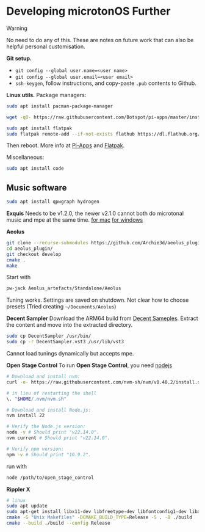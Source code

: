 # Developing microtonOS Further

> [!warning]
> No need to do any of this.
> These are notes on future work that can also be helpful personal customisation.

**Git setup.**
- `git config --global user.name=<user name>`
- `git config --global user.email=<user email>`
- `ssh-keygen`, follow instructions, and copy-paste `.pub` contents to Github.

**Linux utils.**
Package managers:
```bash
sudo apt install pacman-package-manager

wget -qO- https://raw.githubusercontent.com/Botspot/pi-apps/master/install | bash

sudo apt install flatpak
sudo flatpak remote-add --if-not-exists flathub https://dl.flathub.org/repo/flathub.flatpakrepo
```
Then reboot. More info at [Pi-Apps](https://pi-apps.io/install/) and [Flatpak](https://flathub.org/setup/Raspberry%20Pi%20OS).

Miscellaneous:
```bash
sudo apt install code
```

## Music software
```bash
sudo apt install qpwgraph hydrogen
```

**Exquis**
Needs to be v1.2.0, the newer v2.1.0 cannot both do microtonal music and mpe at the same time.
[for mac](https://web.archive.org/web/20250505203214/https://dualo.com/download/15603)
[for windows](https://web.archive.org/web/20250505203358/https://dualo.com/download/15609)

**Aeolus**

```bash
git clone --recurse-submodules https://github.com/Archie3d/aeolus_plugin.git
cd aeolus_plugin/
git checkout develop
cmake .
make
```

Start with
```bash
pw-jack Aeolus_artefacts/Standalone/Aeolus
```
Tuning works.
Settings are saved on shutdown.
Not clear how to choose presets (Tried creating `~/Documents/Aeolus`)

**Decent Sampler**
Download the ARM64 build from [Decent Sameples](https://www.decentsamples.com/product/decent-sampler-plugin/).
Extract the content and move into the extracted directory.
```bash
sudo cp DecentSampler /usr/bin/
sudo cp -r DecentSampler.vst3 /usr/lib/vst3
```
Cannot load tunings dynamically but accepts mpe.

**Open Stage Control**
To run **Open Stage Control**, you need [nodejs](https://nodejs.org/en/download)

```bash
# Download and install nvm:
curl -o- https://raw.githubusercontent.com/nvm-sh/nvm/v0.40.2/install.sh | bash

# in lieu of restarting the shell
\. "$HOME/.nvm/nvm.sh"

# Download and install Node.js:
nvm install 22

# Verify the Node.js version:
node -v # Should print "v22.14.0".
nvm current # Should print "v22.14.0".

# Verify npm version:
npm -v # Should print "10.9.2".
```
run with
```bash
node /path/to/open_stage_control
```

**Rippler X**

```bash
# linux
sudo apt update
sudo apt-get install libx11-dev libfreetype-dev libfontconfig1-dev libasound2-dev libxrandr-dev libxinerama-dev libxcursor-dev
cmake -G "Unix Makefiles" -DCMAKE_BUILD_TYPE=Release -S . -B ./build
cmake --build ./build --config Release
```